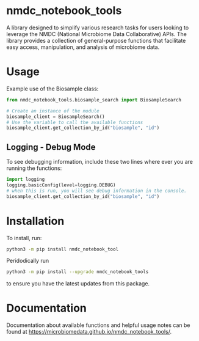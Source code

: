 # nmdc_notebook_tools
A library designed to simplify various research tasks for users looking to leverage the NMDC (National Microbiome Data Collaborative) APIs. The library provides a collection of general-purpose functions that facilitate easy access, manipulation, and analysis of microbiome data.

# Usage
Example use of the Biosample class:
```python
from nmdc_notebook_tools.biosample_search import BiosampleSearch

# Create an instance of the module
biosample_client = BiosampleSearch()
# Use the variable to call the available functions
biosample_client.get_collection_by_id("biosample", "id")
```

## Logging - Debug Mode
To see debugging information, include these two lines where ever you are running the functions:
```python
import logging
logging.basicConfig(level=logging.DEBUG)
# when this is run, you will see debug information in the console.
biosample_client.get_collection_by_id("biosample", "id")
```

# Installation
To install, run:

```bash
python3 -m pip install nmdc_notebook_tool
```

Peridodically run
```bash
python3 -m pip install --upgrade nmdc_notebook_tools
```
to ensure you have the latest updates from this package.

# Documentation
Documentation about available functions and helpful usage notes can be found at https://microbiomedata.github.io/nmdc_notebook_tools/.
